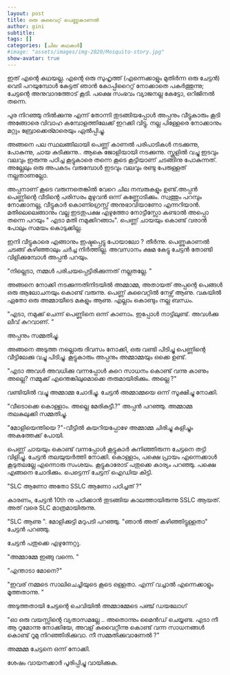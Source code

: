 ```yaml
---
layout: post
title: ഒരു കുവൈറ്റ്‌ പെണ്ണുകാണല്‍
author: gini
subtitle: 
tags: []
categories: [ചില കഥകള്‍]
#image: "assets/images/img-2020/Mosquito-story.jpg"
show-avatar: true
---
```


ഇത് എന്റെ കഥയല്ല. എന്റെ ഒരു സുഹൃത്ത്‌ (എന്നെക്കാളും മുതിര്‍ന്ന ഒരു ചേട്ടന്‍) വെടി പറയുമ്പോള്‍ കേട്ടത് ഞാന്‍ കോപ്പിറൈറ്റ്  നോക്കാതെ പകര്‍ത്തുന്നു; ചേട്ടന്റെ അനുവാദത്തോട്  കൂടി. പക്ഷെ സംഭവം വ്യാജനല്ല കേട്ടോ, ഒറിജിനല്‍ തന്നെ. 

പുര നിറഞ്ഞു നില്‍ക്കുന്നു എന്ന് തോന്നി തുടങ്ങിയപ്പോള്‍ അപ്പനും വീട്ടുകാരും കൂടി അങ്ങോരെ വിവാഹ കമ്പോളത്തിലേക്ക് ഇറക്കി വിട്ടു. നല്ല പിള്ളേരെ നോക്കാനും മറ്റും ബ്രോക്കെര്മാരെയും ഏല്‍പ്പിച്ചു. 

അങ്ങനെ പല സ്ഥലങ്ങിലായി പെണ്ണ് കാണല്‍ പരിപാടികള്‍ നടക്കുന്നു, പോകുന്നു, ചായ കുടിക്കുന്നു.. ആകെ ജോളിയായി നടക്കുന്നു. സ്കൂളില്‍ വച്ചു ഇടവും വലവും  ഇരുന്നു പഠിച്ച കൂട്ടുകാരെ തന്നെ കൂടെ കൂട്ടിയാണ്  ചടങ്ങിനു പോകുന്നത്. അല്ലേലും ഒരു അപകടം വരുമ്പോള്‍ ഇടവും വലവും രണ്ടു പേരുള്ളത് നല്ലതാണല്ലോ. 


അപ്പനാണ് കൂടെ വരുന്നതെങ്കില്‍ വേറെ ചില നമ്പരുകളും ഉണ്ട്.അപ്പന്‍ പെണ്ണിന്റെ വീടിന്റെ പരിസരം മുഴുവന്‍ ഒന്ന് കണ്ണോടിക്കും. സ്വത്തും പറമ്പും നോക്കാനല്ല, വീട്ടുകാര്‍ കൊണ്ഗ്രെസ്സ് അനുഭാവിയാണോ എന്നറിയാന്‍. മതിലെലെങ്ങാനും വല്ല ഇടതുപക്ഷ എഴുത്തോ നോട്ടീസ്സോ കണ്ടാല്‍ അപ്പൊ തന്നെ പറയും " എടാ മതി നമുക്കിറങ്ങാം". പെണ്ണ് ചായയും കൊണ്ട് വരാന്‍ പോലും സമയം കൊടുക്കില്ല.

ഇനി വീട്ടുകാരെ എങ്ങാനും ഇഷ്ടപ്പെട്ടു പോയാലോ ? തീര്‍ന്നു. പെണ്ണുകാണല്‍ ചടങ്ങ് കഴിഞ്ഞാലും ചര്‍ച്ച നിര്‍ത്തില്ല. അവസാനം ക്ഷമ കേട്ടു ചേട്ടന്‍ തോണ്ടി വിളിക്കുമ്പോള്‍ അപ്പന്‍ പറയും. 

"നില്ലെടാ, നമ്മള്‍ പരിചയപ്പെട്ടിരിക്കുന്നത് നല്ലതല്ലേ. "

അങ്ങനെ നോക്കി നടക്കുന്നതിനിടയില്‍ അമ്മാമ്മ, അതായത് അപ്പന്റെ പെങ്ങള്‍ ഒരു ആലോചനയും  കൊണ്ട് വരുന്നു. പെണ്ണ്  കുവൈറ്റില്‍ നേഴ്സ് ആണു. വകയില്‍ ഏതോ ഒരു അമ്മായീടെ മകളും ആണു. എല്ലാം കൊണ്ടും നല്ല ബന്ധം. 

"എടാ, നമുക്ക് ചെന്ന് പെണ്ണിനെ ഒന്ന് കാണാം. ഇപ്പോള്‍ നാട്ടിലുണ്ട്. അവള്‍ക്കു ലീവ് കുറവാണ്. "

അപ്പനും സമ്മതിച്ചു.

അങ്ങനെ അടുത്ത നല്ലൊരു ദിവസം നോക്കി, ഒരു വണ്ടി പിടിച്ചു പെണ്ണിന്റെ വീട്ടിലേക്കു വച്ചു പിടിച്ചു. കൂട്ടുകാരും അപ്പനും അമ്മാമ്മയും ഒക്കെ ഉണ്ട്. 

"എടാ അവള്‍ അവധിക്കു വന്നപ്പോള്‍ കുറെ സാധനം കൊണ്ട് വന്നു കാണും അല്ലെ? നമ്മുക്ക്  എന്തെങ്കിലുമൊക്കെ തരുമായിരിക്കും. അല്ലെ ?"

വണ്ടിയില്‍ വച്ചു അമ്മാമ്മ ചോദിച്ചു. ചേട്ടന്‍ അമ്മാമ്മയെ ഒന്ന് സൂക്ഷിച്ചു നോക്കി.  

"വീടൊക്കെ കൊള്ളാം. അല്ലെ മേരികുട്ടീ.?" അപ്പന്‍ പറഞ്ഞു. അമ്മാമ്മ തലകുലുക്കി സമ്മതിച്ചു.

"മോളിയെന്തിയെ ?"-വീട്ടില്‍ കയറിയപ്പോഴേ അമ്മാമ്മ ചിരിച്ചു കളിച്ചും അകത്തേക്ക് പോയി.


പെണ്ണ് ചായയും കൊണ്ട്  വന്നപ്പോള്‍ കൂട്ടുകാര്‍ കുനിഞ്ഞിരുന്ന ചേട്ടനെ തട്ടി വിളിച്ചു. ചേട്ടന്‍ തലയുയര്‍ത്തി നോക്കി. കൊള്ളാം, പക്ഷെ പ്രായം എന്നെക്കാള്‍ കൂടുതലല്ലേ എന്നൊരു സംശയം. കൂട്ടുകാരോട് പതുക്കെ കാര്യം പറഞ്ഞു. പക്ഷെ എങ്ങനെ ചോദിക്കും. പെട്ടെന്ന് ചേട്ടന് ഐഡിയ കിട്ടി.

"SLC ആണോ അതോ SSLC ആണോ പഠിച്ചത് ?"

കാരണം, ചേട്ടന്‍ 10th നു പഠിക്കാന്‍ തുടങ്ങിയ കാലത്തായിരുന്നു SSLC ആയത്. അത് വരെ SLC മാത്രമായിരുന്നു. 

"SLC ആണു ". മോളിക്കുട്ടി മറുപടി പറഞ്ഞു.
"ഞാന്‍ അത് കഴിഞ്ഞിട്ടുള്ളതാ"  ചേട്ടന്‍ പറഞ്ഞു.


ചേട്ടന്‍ പതുക്കെ എഴുന്നേറ്റു.

"അമ്മാമ്മേ ഇങ്ങു വന്നെ. "

"എന്താടാ മോനെ?"

"ഇവര്  നമ്മടെ സാലിചെച്ചിയുടെ കൂടെ ഒള്ളതാ. എന്ന് വച്ചാല്‍ എന്നെക്കാളും മൂത്തതാന്നു. "

അടുത്തതായി ചേട്ടന്റെ ചെവിയില്‍ അമ്മാമ്മേടെ പഞ്ച്  ഡയലോഗ് 

"ഓ ഒരു വയസ്സിന്റെ വ്യതാസമല്ലേ .. അതൊന്നും മൈന്‍ഡ് ചെയ്യണ്ട. എടാ   നീ ആ റൂമോന്നു നോക്കിയേ, അവള് കുവൈറ്റീന്നു  കൊണ്ട് വന്ന സാധനങ്ങള്‍ കൊണ്ട് റൂമു നിറഞ്ഞിരിക്കുവാ. നീ സമ്മതിക്കുവാണേല്‍  ?"

അമ്മമ്മ ചേട്ടനെ ഒന്ന് നോക്കി.

ശേഷം വായനക്കാര്‍ പൂരിപ്പിച്ചു വായിക്കുക.